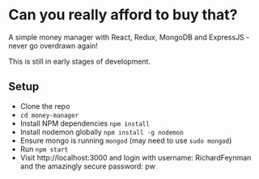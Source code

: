 # Can you really afford to buy that?
A simple money manager with React, Redux, MongoDB and ExpressJS - never go overdrawn again!

This is still in early stages of development.

## Setup
- Clone the repo
- `cd money-manager`
- Install NPM dependencies `npm install`
- Install nodemon globally `npm install -g nodemon`
- Ensure mongo is running `mongod` (may need to use `sudo mongod`)
- Run `npm start`
- Visit http://localhost:3000 and login with username: RichardFeynman and the amazingly secure password: pw



